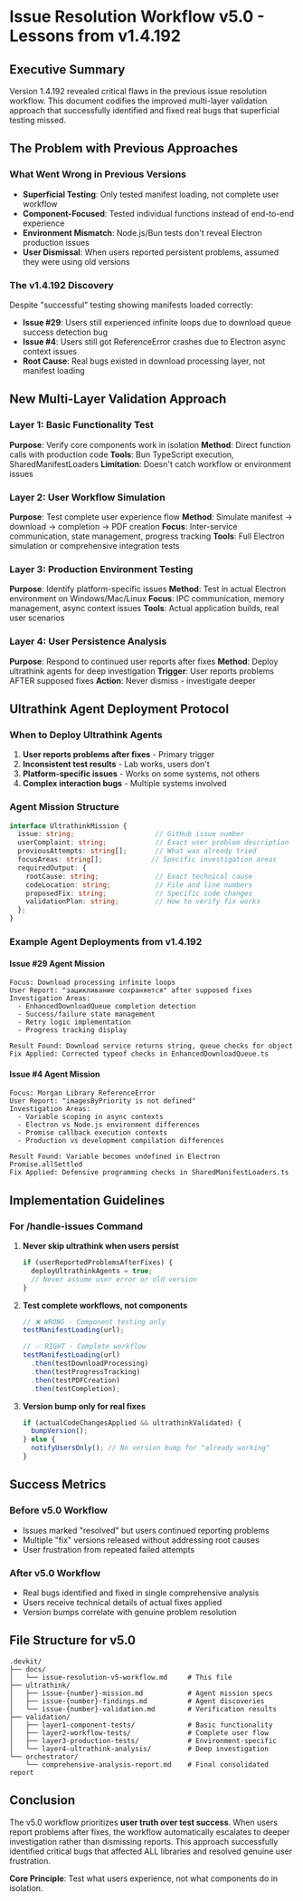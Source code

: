 # Issue Resolution Workflow v5.0 - Lessons from v1.4.192

## Executive Summary

Version 1.4.192 revealed critical flaws in the previous issue resolution workflow. This document codifies the improved multi-layer validation approach that successfully identified and fixed real bugs that superficial testing missed.

## The Problem with Previous Approaches

### What Went Wrong in Previous Versions
- **Superficial Testing**: Only tested manifest loading, not complete user workflow
- **Component-Focused**: Tested individual functions instead of end-to-end experience  
- **Environment Mismatch**: Node.js/Bun tests don't reveal Electron production issues
- **User Dismissal**: When users reported persistent problems, assumed they were using old versions

### The v1.4.192 Discovery
Despite "successful" testing showing manifests loaded correctly:
- **Issue #29**: Users still experienced infinite loops due to download queue success detection bug
- **Issue #4**: Users still got ReferenceError crashes due to Electron async context issues
- **Root Cause**: Real bugs existed in download processing layer, not manifest loading

## New Multi-Layer Validation Approach

### Layer 1: Basic Functionality Test
**Purpose**: Verify core components work in isolation
**Method**: Direct function calls with production code
**Tools**: Bun TypeScript execution, SharedManifestLoaders
**Limitation**: Doesn't catch workflow or environment issues

### Layer 2: User Workflow Simulation  
**Purpose**: Test complete user experience flow
**Method**: Simulate manifest → download → completion → PDF creation
**Focus**: Inter-service communication, state management, progress tracking
**Tools**: Full Electron simulation or comprehensive integration tests

### Layer 3: Production Environment Testing
**Purpose**: Identify platform-specific issues
**Method**: Test in actual Electron environment on Windows/Mac/Linux
**Focus**: IPC communication, memory management, async context issues
**Tools**: Actual application builds, real user scenarios

### Layer 4: User Persistence Analysis
**Purpose**: Respond to continued user reports after fixes
**Method**: Deploy ultrathink agents for deep investigation
**Trigger**: User reports problems AFTER supposed fixes
**Action**: Never dismiss - investigate deeper

## Ultrathink Agent Deployment Protocol

### When to Deploy Ultrathink Agents
1. **User reports problems after fixes** - Primary trigger
2. **Inconsistent test results** - Lab works, users don't  
3. **Platform-specific issues** - Works on some systems, not others
4. **Complex interaction bugs** - Multiple systems involved

### Agent Mission Structure
```typescript
interface UltrathinkMission {
  issue: string;                    // GitHub issue number
  userComplaint: string;            // Exact user problem description
  previousAttempts: string[];       // What was already tried
  focusAreas: string[];            // Specific investigation areas
  requiredOutput: {
    rootCause: string;              // Exact technical cause
    codeLocation: string;           // File and line numbers
    proposedFix: string;            // Specific code changes
    validationPlan: string;         // How to verify fix works
  };
}
```

### Example Agent Deployments from v1.4.192

#### Issue #29 Agent Mission
```
Focus: Download processing infinite loops
User Report: "зацикливание сохраняется" after supposed fixes
Investigation Areas: 
  - EnhancedDownloadQueue completion detection
  - Success/failure state management  
  - Retry logic implementation
  - Progress tracking display

Result Found: Download service returns string, queue checks for object
Fix Applied: Corrected typeof checks in EnhancedDownloadQueue.ts
```

#### Issue #4 Agent Mission  
```
Focus: Morgan Library ReferenceError
User Report: "imagesByPriority is not defined" 
Investigation Areas:
  - Variable scoping in async contexts
  - Electron vs Node.js environment differences
  - Promise callback execution contexts
  - Production vs development compilation differences

Result Found: Variable becomes undefined in Electron Promise.allSettled
Fix Applied: Defensive programming checks in SharedManifestLoaders.ts
```

## Implementation Guidelines

### For /handle-issues Command

1. **Never skip ultrathink when users persist**
   ```typescript
   if (userReportedProblemsAfterFixes) {
     deployUltrathinkAgents = true;
     // Never assume user error or old version
   }
   ```

2. **Test complete workflows, not components**
   ```typescript
   // ❌ WRONG - Component testing only
   testManifestLoading(url);
   
   // ✅ RIGHT - Complete workflow
   testManifestLoading(url)
     .then(testDownloadProcessing)  
     .then(testProgressTracking)
     .then(testPDFCreation)
     .then(testCompletion);
   ```

3. **Version bump only for real fixes**
   ```typescript
   if (actualCodeChangesApplied && ultrathinkValidated) {
     bumpVersion();
   } else {
     notifyUsersOnly(); // No version bump for "already working"
   }
   ```

## Success Metrics

### Before v5.0 Workflow
- Issues marked "resolved" but users continued reporting problems
- Multiple "fix" versions released without addressing root causes
- User frustration from repeated failed attempts

### After v5.0 Workflow  
- Real bugs identified and fixed in single comprehensive analysis
- Users receive technical details of actual fixes applied
- Version bumps correlate with genuine problem resolution

## File Structure for v5.0

```
.devkit/
├── docs/
│   └── issue-resolution-v5-workflow.md     # This file
├── ultrathink/
│   ├── issue-{number}-mission.md           # Agent mission specs
│   ├── issue-{number}-findings.md          # Agent discoveries  
│   └── issue-{number}-validation.md        # Verification results
├── validation/
│   ├── layer1-component-tests/             # Basic functionality
│   ├── layer2-workflow-tests/              # Complete user flow
│   ├── layer3-production-tests/            # Environment-specific
│   └── layer4-ultrathink-analysis/         # Deep investigation
└── orchestrator/
    └── comprehensive-analysis-report.md    # Final consolidated report
```

## Conclusion

The v5.0 workflow prioritizes **user truth over test success**. When users report problems after fixes, the workflow automatically escalates to deeper investigation rather than dismissing reports. This approach successfully identified critical bugs that affected ALL libraries and resolved genuine user frustration.

**Core Principle**: Test what users experience, not what components do in isolation.